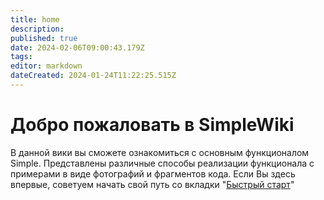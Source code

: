 ```yaml
---
title: home
description: 
published: true
date: 2024-02-06T09:00:43.179Z
tags: 
editor: markdown
dateCreated: 2024-01-24T11:22:25.515Z
---
```


# Добро пожаловать в SimpleWiki

В данной вики вы сможете ознакомиться с основным функционалом Simple. Представлены различные способы реализации функционала с примерами в виде фотографий и фрагментов кода. Если Вы здесь впервые, советуем начать свой путь со вкладки "[Быстрый старт](../Documentation/FastStart/FastStart)"

